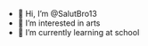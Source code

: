 - 👋 Hi, I’m @SalutBro13
- 👀 I’m interested in arts
- 🌱 I’m currently learning at school

<!---
SalutBro13/SalutBro13 is a ✨ special ✨ repository because its `README.md` (this file) appears on your GitHub profile.
You can click the Preview link to take a look at your changes.
--->
